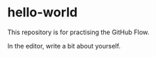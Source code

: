 # hello-world
This repository is for practising the GitHub Flow.

In the editor, write a bit about yourself. <ketik sendiri>
